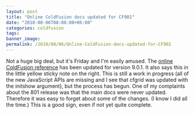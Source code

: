 ```yaml
---
layout: post
title: "Online ColdFusion docs updated for CF901"
date: "2010-08-06T08:08:00+06:00"
categories: coldfusion 
tags: 
banner_image: 
permalink: /2010/08/06/Online-ColdFusion-docs-updated-for-CF901
---
```


Not a huge big deal, but it's Friday and I'm easily amused. The <a href="http://help.adobe.com/en_US/ColdFusion/9.0/CFMLRef/index.html">online ColdFusion reference</a> has been updated for version 9.0.1. It also says this in the little yellow sticky note on the right. This is still a work in progress (all of the new JavaScript APIs are missing and I see that cfgrid was updated with the initshow argument), but the process has begun. One of my complaints about the 801 release was that the main docs were never updated. Therefore it was easy to forget about some of the changes. (I know I did all the time.) This is a good sign, even if not yet quite complete.